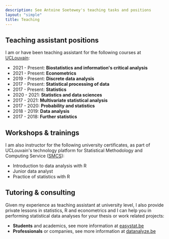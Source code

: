 ```yaml
---
description: See Antoine Soetewey's teaching tasks and positions
layout: "simple"
title: Teaching
---
```


## Teaching assistant positions

I am or have been teaching assistant for the following courses at [UCLouvain](https://uclouvain.be/):

<ul>
    <li>2021 - Present: <b>Biostatistics and information's critical analysis</b></li>
    <li>2021 - Present: <b>Econometrics</b></li>
    <li>2019 - Present: <b>Discrete data analysis</b></li>
    <li>2017 - Present: <b>Statistical processing of data</b></li>
    <li>2017 - Present: <b>Statistics</b></li>
    <li>2020 - 2021: <b>Statistics and data sciences</b></li>
    <li>2017 - 2021: <b>Multivariate statistical analysis</b></li>
    <li>2017 - 2020: <b>Probability and statistics</b></li>
    <li>2018 - 2019: <b>Data analysis</b></li>
    <li>2017 - 2018: <b>Further statistics</b></li>
</ul>

## Workshops & trainings

I am also instructor for the following university certificates, as part of UCLouvain's technology platform for Statistical Methodology and Computing Service (<a href="https://sites.uclouvain.be/training/smcs/" target="_blank" rel="noopener">SMCS</a>):

- Introduction to data analysis with R
- Junior data analyst
- Practice of statistics with R

## Tutoring & consulting

Given my experience as teaching assistant at university level, I also provide private lessons in statistics, R and econometrics and I can help you in performing statistical data analyses for your thesis or work related projects:

- **Students** and academics, see more information at [easystat.be](https://easystat.be/)
- **Professionals** or companies, see more information at [datanalyze.be](https://datanalyze.be/)
